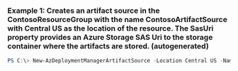 ### Example 1: Creates an artifact source in the ContosoResourceGroup with the name ContosoArtifactSource with Central US as the location of the resource. The SasUri property provides an Azure Storage SAS Uri to the storage container where the artifacts are stored. (autogenerated)
```powershell
PS C:\> New-AzDeploymentManagerArtifactSource -Location Central US -Name ContosoArtifactSource -ResourceGroupName ContosoResourceGroup -SasUri https://ContosoStorage.blob.core.windows.net/ContosoArtifacts?sasParameters
```

